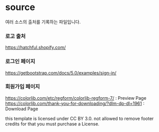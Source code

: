 # source
여러 소스의 출처를 기록하는 파일입니다.

### 로고 출처
https://hatchful.shopify.com/

### 로그인 페이지
https://getbootstrap.com/docs/5.0/examples/sign-in/

### 회원가입 페이지
https://colorlib.com/etc/regform/colorlib-regform-7/ : Preview Page
https://colorlib.com/thank-you-for-downloading/?dlm-dp-dl=1961 : Download Page

this template is licensed under CC BY 3.0.
not allowed to remove footer credits for that you must purchase a License.

